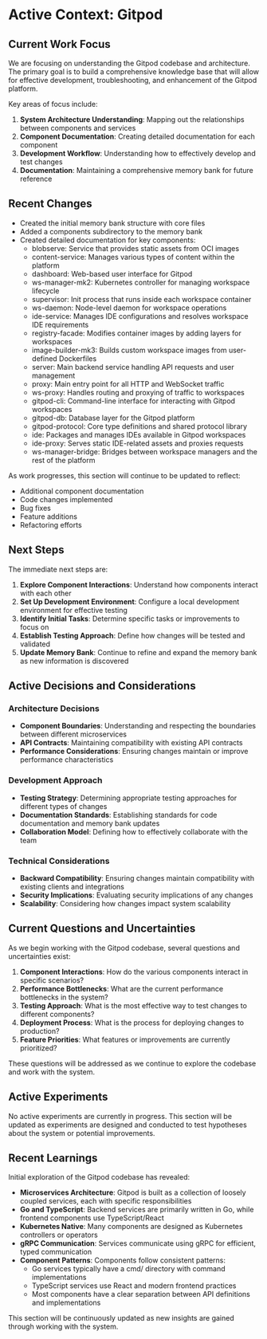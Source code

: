# Active Context: Gitpod

## Current Work Focus

We are focusing on understanding the Gitpod codebase and architecture. The primary goal is to build a comprehensive knowledge base that will allow for effective development, troubleshooting, and enhancement of the Gitpod platform.

Key areas of focus include:

1. **System Architecture Understanding**: Mapping out the relationships between components and services
2. **Component Documentation**: Creating detailed documentation for each component
3. **Development Workflow**: Understanding how to effectively develop and test changes
4. **Documentation**: Maintaining a comprehensive memory bank for future reference

## Recent Changes

- Created the initial memory bank structure with core files
- Added a components subdirectory to the memory bank
- Created detailed documentation for key components:
  - blobserve: Service that provides static assets from OCI images
  - content-service: Manages various types of content within the platform
  - dashboard: Web-based user interface for Gitpod
  - ws-manager-mk2: Kubernetes controller for managing workspace lifecycle
  - supervisor: Init process that runs inside each workspace container
  - ws-daemon: Node-level daemon for workspace operations
  - ide-service: Manages IDE configurations and resolves workspace IDE requirements
  - registry-facade: Modifies container images by adding layers for workspaces
  - image-builder-mk3: Builds custom workspace images from user-defined Dockerfiles
  - server: Main backend service handling API requests and user management
  - proxy: Main entry point for all HTTP and WebSocket traffic
  - ws-proxy: Handles routing and proxying of traffic to workspaces
  - gitpod-cli: Command-line interface for interacting with Gitpod workspaces
  - gitpod-db: Database layer for the Gitpod platform
  - gitpod-protocol: Core type definitions and shared protocol library
  - ide: Packages and manages IDEs available in Gitpod workspaces
  - ide-proxy: Serves static IDE-related assets and proxies requests
  - ws-manager-bridge: Bridges between workspace managers and the rest of the platform

As work progresses, this section will continue to be updated to reflect:
- Additional component documentation
- Code changes implemented
- Bug fixes
- Feature additions
- Refactoring efforts

## Next Steps

The immediate next steps are:

1. **Explore Component Interactions**: Understand how components interact with each other
2. **Set Up Development Environment**: Configure a local development environment for effective testing
3. **Identify Initial Tasks**: Determine specific tasks or improvements to focus on
4. **Establish Testing Approach**: Define how changes will be tested and validated
5. **Update Memory Bank**: Continue to refine and expand the memory bank as new information is discovered

## Active Decisions and Considerations

### Architecture Decisions

- **Component Boundaries**: Understanding and respecting the boundaries between different microservices
- **API Contracts**: Maintaining compatibility with existing API contracts
- **Performance Considerations**: Ensuring changes maintain or improve performance characteristics

### Development Approach

- **Testing Strategy**: Determining appropriate testing approaches for different types of changes
- **Documentation Standards**: Establishing standards for code documentation and memory bank updates
- **Collaboration Model**: Defining how to effectively collaborate with the team

### Technical Considerations

- **Backward Compatibility**: Ensuring changes maintain compatibility with existing clients and integrations
- **Security Implications**: Evaluating security implications of any changes
- **Scalability**: Considering how changes impact system scalability

## Current Questions and Uncertainties

As we begin working with the Gitpod codebase, several questions and uncertainties exist:

1. **Component Interactions**: How do the various components interact in specific scenarios?
2. **Performance Bottlenecks**: What are the current performance bottlenecks in the system?
3. **Testing Approach**: What is the most effective way to test changes to different components?
4. **Deployment Process**: What is the process for deploying changes to production?
5. **Feature Priorities**: What features or improvements are currently prioritized?

These questions will be addressed as we continue to explore the codebase and work with the system.

## Active Experiments

No active experiments are currently in progress. This section will be updated as experiments are designed and conducted to test hypotheses about the system or potential improvements.

## Recent Learnings

Initial exploration of the Gitpod codebase has revealed:

- **Microservices Architecture**: Gitpod is built as a collection of loosely coupled services, each with specific responsibilities
- **Go and TypeScript**: Backend services are primarily written in Go, while frontend components use TypeScript/React
- **Kubernetes Native**: Many components are designed as Kubernetes controllers or operators
- **gRPC Communication**: Services communicate using gRPC for efficient, typed communication
- **Component Patterns**: Components follow consistent patterns:
  - Go services typically have a cmd/ directory with command implementations
  - TypeScript services use React and modern frontend practices
  - Most components have a clear separation between API definitions and implementations

This section will be continuously updated as new insights are gained through working with the system.
